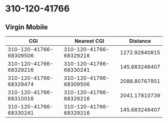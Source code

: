 # 310-120-41766
## Virgin Mobile


| CGI | Nearest CGI | Distance |
|-----|-------------|----------|
| 310-120-41766-68309506 | 310-120-41766-68329216 | 1272.92840815 |
| 310-120-41766-68329216 | 310-120-41766-68330241 | 145.683246407 |
| 310-120-41766-68329474 | 310-120-41766-68309506 | 2088.80767951 |
| 310-120-41766-68310016 | 310-120-41766-68329216 | 2041.17810739 |
| 310-120-41766-68330241 | 310-120-41766-68329216 | 145.683246407 |
